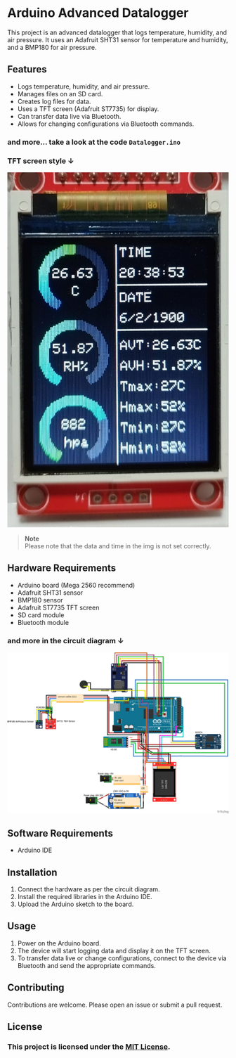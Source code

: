 # Arduino Advanced Datalogger

This project is an advanced datalogger that logs temperature, humidity, and air pressure. It uses an Adafruit SHT31 sensor for temperature and humidity, and a BMP180 for air pressure.

## Features

- Logs temperature, humidity, and air pressure.
- Manages files on an SD card.
- Creates log files for data.
- Uses a TFT screen (Adafruit ST7735) for display.
- Can transfer data live via Bluetooth.
- Allows for changing configurations via Bluetooth commands.
  
### and more... take a look at the code `Datalogger.ino`

### TFT screen style ↓

![style](1696436059032.jpg)

>  **Note**\
>  Please note that the data and time in the img is not set correctly.
> 
## Hardware Requirements

- Arduino board (Mega 2560 recommend)
- Adafruit SHT31 sensor
- BMP180 sensor
- Adafruit ST7735 TFT screen
- SD card module
- Bluetooth module
  
### and more in the circuit diagram ↓

![digram](Data_logger_digram_bb.png)

## Software Requirements

- Arduino IDE

## Installation

1. Connect the hardware as per the circuit diagram.
2. Install the required libraries in the Arduino IDE.
3. Upload the Arduino sketch to the board.

## Usage

1. Power on the Arduino board.
2. The device will start logging data and display it on the TFT screen.
3. To transfer data live or change configurations, connect to the device via Bluetooth and send the appropriate commands.

## Contributing

Contributions are welcome. Please open an issue or submit a pull request.

## License

### This project is licensed under the [MIT License](LICENSE).
